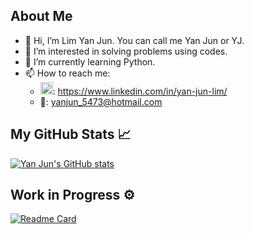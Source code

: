 ## About Me
- 👋 Hi, I’m Lim Yan Jun. You can call me Yan Jun or YJ.
- 👀 I’m interested in solving problems using codes.
- 🌱 I’m currently learning Python.
- 📫 How to reach me:
  - <img src="https://bankimooncentre.org/wp-content/uploads/2020/05/LinkedIn-Icon-Square-300x300.png" width=20 height=20/>: https://www.linkedin.com/in/yan-jun-lim/
  - 📧: yanjun_5473@hotmail.com

## My GitHub Stats 📈
[![Yan Jun's GitHub stats](https://github-readme-stats.vercel.app/api?username=yanjun91&theme=tokyonight)](https://github.com/yanjun91/)

## Work in Progress ⚙️
[![Readme Card](https://github-readme-stats.vercel.app/api/pin/?username=yanjun91&repo=Python100DaysCodeBootcamp&theme=dracula)](https://github.com/yanjun91/Python100DaysCodeBootcamp)

<!---
yanjun91/yanjun91 is a ✨ special ✨ repository because its `README.md` (this file) appears on your GitHub profile.
You can click the Preview link to take a look at your changes.
--->
